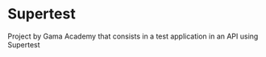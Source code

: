 # Supertest

Project by Gama Academy that consists in a test application in an API using Supertest 
